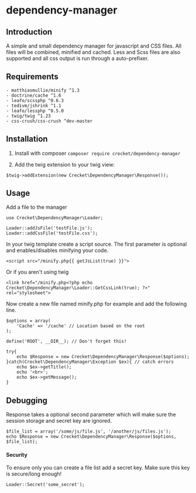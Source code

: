 # dependency-manager

## Introduction

A simple and small dependency manager for javascript and CSS files. All files will be combined, minified and cached. Less and Scss files are also supported and all css output is run through a auto-prefixer.

## Requirements

    - matthiasmullie/minify ^1.3
    - doctrine/cache ^1.6
    - leafo/scssphp ^0.6.3
    - tedivm/jshrink ^1.1
    - leafo/lessphp ^0.5.0
    - twig/twig ^1.23
    - css-crush/css-crush ^dev-master

## Installation

1. Install with composer
```composer require crecket/dependency-manager ```

2. Add the twig extension to your twig view:

```$twig->addExtension(new Crecket\DependencyManager\Response());```

## Usage

Add a file to the manager

```
use Crecket\DependencyManager\Loader;

Loader::addJsFile('testFile.js');
Loader::addCssFile('testFile.css');
```

In your twig template create a script source. The first parameter is optional and enables/disables minifying your code.

```<script src="/minify.php{{ getJsList(true) }}">```

Or if you aren't using twig

```<link href="/minify.php<?php echo Crecket\DependencyManager\Loader::GetCssLink(true); ?>" rel="stylesheet">```

Now create a new file named minify.php for example and add the following line.

```
$options = array(
    'Cache' => '/cache' // Location based on the root
);

define('ROOT', __DIR__); // Don't forget this! 

try{
    echo $Response = new Crecket\DependencyManager\Response($options);
}catch(Crecket\DependencyManager\Exception $ex){ // catch errors
    echo $ex->getTitle();
    echo '<br>';
    echo $ex->getMessage();
}
```

## Debugging

Response takes a optional second parameter which will make sure the session storage and secret key are ignored.

```
$file_list = array('/some/js/file.js', '/another/js/files.js');
echo $Response = new Crecket\DependencyManager\Response($options, $file_list);
```

#### Security

To ensure only you can create a file list add a secret key. Make sure this key is secure/long enough!

```
Loader::Secret('some_secret');
```

